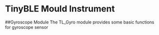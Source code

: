 TinyBLE Mould Instrument
==
##Gyroscope Module
The TL_Gyro module provides some basic functions for gyroscope sensor
